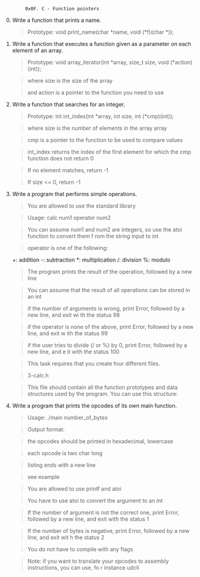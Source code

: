 			0x0F. C - Function pointers

0. Write a function that prints a name.

	>Prototype: void print_name(char *name, void (*f)(char *));
1. Write a function that executes a function given as a parameter on each element of an array.

	>Prototype: void array_iterator(int *array, size_t size, void (*action)(int));

	>where size is the size of the array

	>and action is a pointer to the function you need to use

2. Write a function that searches for an integer.

	>Prototype: int int_index(int *array, int size, int (*cmp)(int));

	>where size is the number of elements in the array array
	
	>cmp is a pointer to the function to be used to compare values

	>int_index returns the index of the first element for which the cmp function does not 		return 0

	>If no element matches, return -1

	>If size <= 0, return -1
3. Write a program that performs simple operations.

	>You are allowed to use the standard library

	>Usage: calc num1 operator num2

	>You can assume num1 and num2 are integers, so use the atoi function to convert them f		rom the string input to int

	>operator is one of the following:

	+: addition
	-: subtraction
	*: multiplication
	/: division
	%: modulo

	>The program prints the result of the operation, followed by a new line

	>You can assume that the result of all operations can be stored in an int

	>if the number of arguments is wrong, print Error, followed by a new line, and exit wi		th the status 98

	>if the operator is none of the above, print Error, followed by a new line, and exit w		ith the status 99

	>if the user tries to divide (/ or %) by 0, print Error, followed by a new line, and e		it with the status 100

	>This task requires that you create four different files.

	>3-calc.h

	>This file should contain all the function prototypes and data structures used by the 		program. You can use this structure:

4. Write a program that prints the opcodes of its own main function.

	>Usage: ./main number_of_bytes

	>Output format:
	
	>the opcodes should be printed in hexadecimal, lowercase

	>each opcode is two char long

	>listing ends with a new line

	>see example

	>You are allowed to use printf and atoi

	>You have to use atoi to convert the argument to an int

	>If the number of argument is not the correct one, print Error, followed by a new line, 	and exit with the status 1

	>If the number of bytes is negative, print Error, followed by a new line, and exit wit		h the status 2

	>You do not have to compile with any flags

	>Note: if you want to translate your opcodes to assembly instructions, you can use, fo		r instance udcli


